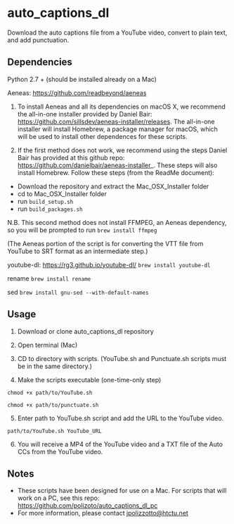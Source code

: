 # auto_captions_dl
Download the auto captions file from a YouTube video, convert to plain text, and add punctuation.

## Dependencies

Python 2.7 + (should be installed already on a Mac)

Aeneas: https://github.com/readbeyond/aeneas
1. To install Aeneas and all its dependencies on macOS X, we recommend the all-in-one installer provided by Daniel Bair: https://github.com/sillsdev/aeneas-installer/releases. The all-in-one installer will install Homebrew, a package manager for macOS, which will be used to install other dependences for these scripts.

2. If the first method does not work, we recommend using the steps Daniel Bair has provided at this github repo: https://github.com/danielbair/aeneas-installer_. These steps will also install Homebrew. Follow these steps (from the ReadMe document):
  - Download the repository and extract the Mac_OSX_Installer folder
  - cd to Mac_OSX_Installer folder
  - run `build_setup.sh`
  - run `build_packages.sh`

N.B. This second method does not install FFMPEG, an Aeneas dependency, so you will be prompted to run `brew install ffmpeg`

(The Aeneas portion of the script is for converting the VTT file from YouTube to SRT format as an intermediate step.)

youtube-dl: https://rg3.github.io/youtube-dl/
`brew install youtube-dl`

rename
`brew install rename`

sed
`brew install gnu-sed --with-default-names`

## Usage
1) Download or clone auto_captions_dl repository

2) Open terminal (Mac)

3) CD to directory with scripts. (YouTube.sh and Punctuate.sh scripts must be in the same directory.)

4) Make the scripts executable (one-time-only step)

`chmod +x path/to/YouTube.sh`

`chmod +x path/to/punctuate.sh`

5) Enter path to YouTube.sh script and add the URL to the YouTube video.

`path/to/YouTube.sh YouTube_URL`

6) You will receive a MP4 of the YouTube video and a TXT file of the Auto CCs from the YouTube video.

## Notes

- These scripts have been designed for use on a Mac. For scripts that will work on a PC, see this repo: https://github.com/polizoto/auto_captions_dl_pc
- For more information, please contact jpolizzotto@htctu.net

